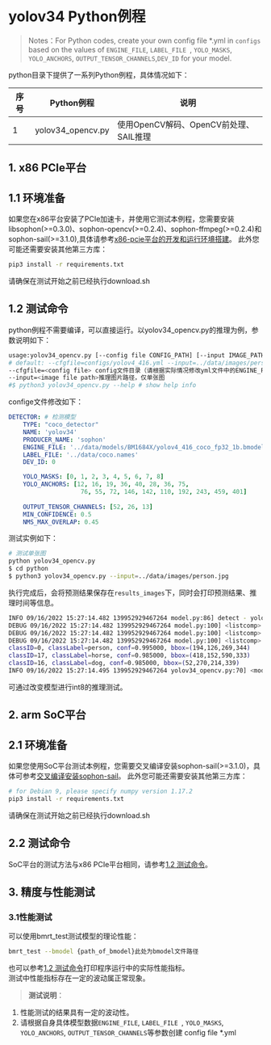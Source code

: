 # yolov34 Python例程

> Notes：For Python codes,  create your own config file *.yml in `configs` based on the values of `ENGINE_FILE`, `LABEL_FILE `, `YOLO_MASKS`, `YOLO_ANCHORS`, `OUTPUT_TENSOR_CHANNELS`,`DEV_ID` for your model.

python目录下提供了一系列Python例程，具体情况如下：

| 序号   | Python例程      | 说明                                |
| ---- | ---------------- | -----------------------------------  |
| 1    | yolov34_opencv.py | 使用OpenCV解码、OpenCV前处理、SAIL推理 |

## 1. x86 PCIe平台
## 1.1 环境准备
如果您在x86平台安装了PCIe加速卡，并使用它测试本例程，您需要安装libsophon(>=0.3.0)、sophon-opencv(>=0.2.4)、sophon-ffmpeg(>=0.2.4)和sophon-sail(>=3.1.0),具体请参考[x86-pcie平台的开发和运行环境搭建](../../../docs/Environment_Install_Guide.md#3-x86-pcie平台的开发和运行环境搭建)。
此外您可能还需要安装其他第三方库：

```bash
pip3 install -r requirements.txt
```

请确保在测试开始之前已经执行download.sh

## 1.2 测试命令

python例程不需要编译，可以直接运行。以yolov34_opencv.py的推理为例，参数说明如下：

```bash
usage:yolov34_opencv.py [--config file CONFIG_PATH] [--input IMAGE_PATH]
# default: --cfgfile=configs/yolov4_416.yml --input=../data/images/person.jpg
--cfgfile=<config file> config文件目录（请根据实际情况修改yml文件中的ENGINE_FILE的参数值，从而更改默认bmodel路径,若有其余需要也请修改yml中相关参数）
--input=<image file path>推理图片路径，仅单张图
#$ python3 yolov34_opencv.py --help # show help info
```
confige文件修改如下：
```yml
DETECTOR: # 检测模型
    TYPE: "coco_detector"
    NAME: 'yolov34'
    PRODUCER_NAME: 'sophon'
    ENGINE_FILE: '../data/models/BM1684X/yolov4_416_coco_fp32_1b.bmodel'    #更改ENGINE_FILE更换模型文件
    LABEL_FILE: '../data/coco.names'                                        #更改LABLE_FILE更换标签文件
    DEV_ID: 0                                                               #更改DEV_ID选择芯片

    YOLO_MASKS: [0, 1, 2, 3, 4, 5, 6, 7, 8]
    YOLO_ANCHORS: [12, 16, 19, 36, 40, 28, 36, 75,
                    76, 55, 72, 146, 142, 110, 192, 243, 459, 401]
    
    OUTPUT_TENSOR_CHANNELS: [52, 26, 13]
    MIN_CONFIDENCE: 0.5
    NMS_MAX_OVERLAP: 0.45

```

测试实例如下：
```bash
# 测试单张图
python yolov34_opencv.py
$ cd python
$ python3 yolov34_opencv.py --input=../data/images/person.jpg
```

执行完成后，会将预测结果保存在`results_images`下，同时会打印预测结果、推理时间等信息。

```bash
INFO 09/16/2022 15:27:14.482 139952929467264 model.py:86] detect - yolov3 cost: 0.027872 seconds
DEBUG 09/16/2022 15:27:14.482 139952929467264 model.py:100] <listcomp> - (1, 255, 52, 52)
DEBUG 09/16/2022 15:27:14.482 139952929467264 model.py:100] <listcomp> - (1, 255, 26, 26)
DEBUG 09/16/2022 15:27:14.482 139952929467264 model.py:100] <listcomp> - (1, 255, 13, 13)
classID=0, classLabel=person, conf=0.995000, bbox=(194,126,269,344)
classID=17, classLabel=horse, conf=0.985000, bbox=(418,152,590,333)
classID=16, classLabel=dog, conf=0.985000, bbox=(52,270,214,339)
INFO 09/16/2022 15:27:14.495 139952929467264 yolov34_opencv.py:70] <module> - [('person', 0.995, [194, 126, 269, 344]), ('horse', 0.985, [418, 152, 590, 333]), ('dog', 0.985, [52, 270, 214, 339])]
```

可通过改变模型进行int8的推理测试。


## 2. arm SoC平台
## 2.1 环境准备
如果您使用SoC平台测试本例程，您需要交叉编译安装sophon-sail(>=3.1.0)，具体可参考[交叉编译安装sophon-sail](../../../docs/Environment_Install_Guide.md#42-交叉编译安装sophon-sail)。
此外您可能还需要安装其他第三方库：

```bash
# for Debian 9, please specify numpy version 1.17.2
pip3 install -r requirements.txt
```
请确保在测试开始之前已经执行download.sh

## 2.2 测试命令

SoC平台的测试方法与x86 PCIe平台相同，请参考[1.2 测试命令](#12-测试命令)。

## 3. 精度与性能测试
### 3.1性能测试
可以使用bmrt_test测试模型的理论性能：
```bash
bmrt_test --bmodel {path_of_bmodel}此处为bmodel文件路径
```
也可以参考[1.2 测试命令](#12-测试命令)打印程序运行中的实际性能指标。  
测试中性能指标存在一定的波动属正常现象。

> **测试说明**：  
1. 性能测试的结果具有一定的波动性。
2. 请根据自身具体模型数据`ENGINE_FILE`, `LABEL_FILE `, `YOLO_MASKS`, `YOLO_ANCHORS`, `OUTPUT_TENSOR_CHANNELS`等参数创建 config file *.yml 
